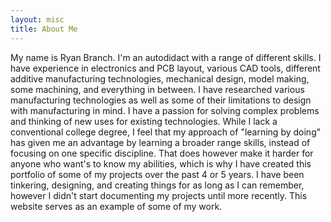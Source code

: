```yaml
---
layout: misc
title: About Me
---
```

 My name is Ryan Branch. I'm an autodidact with a range of different skills. I have experience in electronics and PCB layout, various CAD tools, different additive manufacturing technologies, mechanical design, model making, some machining, and everything in between. I have researched various manufacturing technologies as well as some of their limitations to design with manufacturing in mind. I have a passion for solving complex problems and thinking of new uses for existing technologies. While I lack a conventional college degree, I feel that my approach of "learning by doing" has given me an advantage by learning a broader range skills, instead of focusing on one specific discipline. That does however make it harder for anyone who want's to know my abilities, which is why I have created this portfolio of some of my projects over the past 4 or 5 years. I have been tinkering, designing, and creating things for as long as I can remember, however I didn't start documenting my projects until more recently. This website serves as an example of some of my work.

